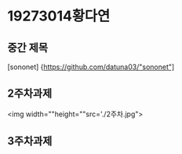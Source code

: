 # 19273014황다연
## 중간 제목
[sononet] {https://github.com/datuna03/"sononet"]
## 2주차과제
  <img width=""height=""src='./2주차.jpg"></img>



## 3주차과제

